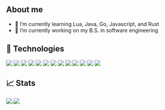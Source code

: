 ## About me
- 🌱 I’m currently learning Lua, Java, Go, Javascript, and Rust
- 🏫 I’m currently working on my B.S. in software engineering

## 🤖 Technologies
![](https://img.shields.io/badge/Code-Golang-informational?style=flat&logo=go&logoColor=white&color=blue&labelColor=black)
![](https://img.shields.io/badge/Code-C-informational?style=flat&logo=c&logoColor=white&color=blue&labelColor=black)
![](https://img.shields.io/badge/Code-C++-informational?style=flat&logo=cplusplus&logoColor=white&color=blue&labelColor=black)
![](https://img.shields.io/badge/Code-Rust-informational?style=flat&logo=rust&logoColor=white&color=blue&labelColor=black)
![](https://img.shields.io/badge/Code-Python-informational?style=flat&logo=python&logoColor=white&color=blue&labelColor=black)
![](https://img.shields.io/badge/Code-Lua-informational?style=flat&logo=lua&logoColor=white&color=blue&labelColor=black)
![](https://img.shields.io/badge/Code-Java-informational?style=flat&logo=java&logoColor=white&color=blue&labelColor=black)
![](https://img.shields.io/badge/Code-Makefile-informational?style=flat&logo=GNU&logoColor=white&color=blue&labelColor=black)
![](https://img.shields.io/badge/Shell-Bash-informational?style=flat&logo=gnu-bash&logoColor=white&color=blue&labelColor=black)
![](https://img.shields.io/badge/Tools-Docker-informational?style=flat&logo=docker&logoColor=white&color=blue&labelColor=black)
![](https://img.shields.io/badge/Tools-Ansible-informational?style=flat&logo=ansible&logoColor=white&color=blue&labelColor=black)
![](https://img.shields.io/badge/Tools-Vim-informational?style=flat&logo=vim&logoColor=white&color=blue&labelColor=black)
![](https://img.shields.io/badge/Tools-Neovim-informational?style=flat&logo=neovim&logoColor=white&color=blue&labelColor=black)


## 📈 Stats
<a href="https://github.com/jdjaxon">
  <img align="center" src="https://github-readme-stats.vercel.app/api?username=jdjaxon&show_icons=true&theme=github_dark" />
</a>
<a href="https://github.com/jdjaxon">
  <img align="center" src="https://github-readme-stats.vercel.app/api/top-langs/?username=jdjaxon&layout=compact&theme=github_dark&langs_count=8" />
</a>
